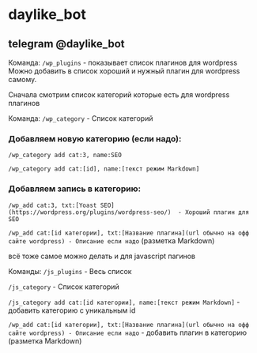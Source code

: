 # daylike_bot
## telegram @daylike_bot

Команда: `/wp_plugins` - показывает список плагинов для wordpress
Можно добавить в список хороший и нужный плагин для wordpress самому.

Сначала смотрим список категорий которые есть для wordpress плагинов

Команда: `/wp_category` - Список категорий

### Добавляем новую категорию (если надо): 
`/wp_category add cat:3, name:SEO`

`/wp_category add cat:[id], name:[текст режим Markdown]`

### Добавляем запись в категорию:

`/wp_add cat:3, txt:[Yoast SEO](https://wordpress.org/plugins/wordpress-seo/)  - Хороший плагин для SEO`

`/wp_add cat:[id категории], txt:[Название плагина](url обычно на офф сайте wordpress) - Описание если надо`
(разметка Markdown)

всё тоже самое можно делать и для javascript пагинов 

Команды: 
```/js_plugins``` - Весь список

```/js_category``` - Список категорий

```/js_category add cat:[id категории], name:[текст режим Markdown]``` - добавить категорию с уникальным id

```/wp_add cat:[id категории], txt:[Название плагина](url обычно на офф сайте wordpress) - Описание если надо``` - добавить плагин в категорию (разметка Markdown)
